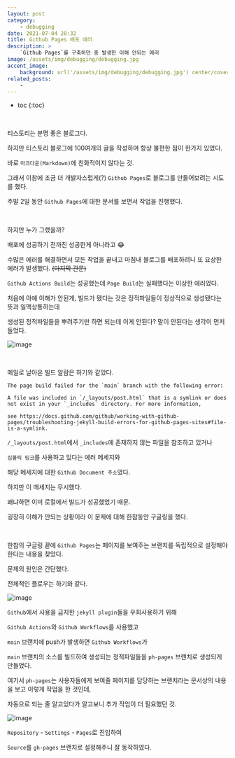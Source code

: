 ```yaml
---
layout: post
category:
    - debugging
date: 2021-07-04 20:32
title: Github Pages 배포 에러
description: >
    `Github Pages`를 구축하던 중 발생한 이해 안되는 에러
image: /assets/img/debugging/debugging.jpg
accent_image:
    background: url('/assets/img/debugging/debugging.jpg') center/cover
related_posts:
    -
---
```


* toc
{:toc}
  
&nbsp;  

티스토리는 분명 좋은 블로그다.

하지만 티스토리 블로그에 100여개의 글을 작성하며 항상 불편한 점이 한가지 있었다.

바로 `마크다운(Markdown)`에 친화적이지 않다는 것.

그래서 이참에 조금 더 개발자스럽게(?) `Github Pages`로 블로그를 만들어보려는 시도를 했다.

주말 2일 동안 `Github Pages`에 대한 문서를 보면서 작업을 진행했다.  

<br />

하지만 누가 그랬을까?

배포에 성공하기 전까진 성공한게 아니라고 😂

수많은 에러를 해결하면서 모든 작업을 끝내고 마침내 블로그를 배포하려니 또 요상한 에러가 발생했다. ~~(마지막 관문)~~

`Github Actions Build`는 성공했는데 `Page Build`는 실패했다는 이상한 에러였다.

처음에 아예 이해가 안된게, 빌드가 됐다는 것은 정적파일들이 정상적으로 생성됐다는 뜻과 일맥상통하는데

생성된 정적파일들을 뿌려주기만 하면 되는데 이게 안된다? 말이 안된다는 생각이 먼저 들었다.

![image](https://user-images.githubusercontent.com/71188307/124382673-8c18ad80-dd03-11eb-93b4-5452df1894a3.png)

<br />

메일로 날아온 빌드 알람은 하기와 같았다.

```text
The page build failed for the `main` branch with the following error:

A file was included in `/_layouts/post.html` that is a symlink or does not exist in your `_includes` directory. For more information,
 
see https://docs.github.com/github/working-with-github-pages/troubleshooting-jekyll-build-errors-for-github-pages-sites#file-is-a-symlink.
```

`/_layouts/post.html`에서 `_includes`에 존재하지 않는 파일을 참조하고 있거나

`심볼릭 링크`를 사용하고 있다는 에러 메세지와

해당 메세지에 대한 `Github Document 주소`였다.

하지만 이 메세지는 무시했다.

왜냐하면 이미 로컬에서 빌드가 성공했었기 때문.

굉장히 이해가 안되는 상황이라 이 문제에 대해 한참동안 구글링을 했다.

<br />

한참의 구글링 끝에 `Github Pages`는 페이지를 보여주는 브랜치를 독립적으로 설정해야 한다는 내용을 찾았다.

문제의 원인은 간단했다.

전체적인 플로우는 하기와 같다.

![image](https://user-images.githubusercontent.com/71188307/124385780-254ec080-dd12-11eb-8570-61c749434ccd.png)

`Github`에서 사용을 금지한 `jekyll plugin`들을 우회사용하기 위해

`Github Actions`와 `Github Workflows`를 사용했고

`main` 브랜치에 push가 발생하면 `Github Workflows`가

`main` 브랜치의 소스를 빌드하여 생성되는 정적파일들을 `ph-pages` 브랜치로 생성되게 만들었다.

여기서 `ph-pages`는 사용자들에게 보여줄 페이지를 담당하는 브랜치라는 문서상의 내용을 보고 이렇게 작업을 한 것인데,

자동으로 되는 줄 알고있다가 알고보니 추가 작업이 더 필요했던 것.

![image](https://user-images.githubusercontent.com/71188307/124382653-6f7c7580-dd03-11eb-8b80-2681adf9cbac.png)

`Repository` - `Settings` - `Pages`로 진입하여

`Source`를 `gh-pages` 브랜치로 설정해주니 잘 동작하였다.
